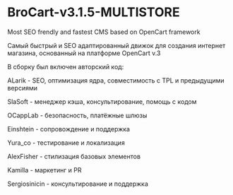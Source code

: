# BroCart-v3.1.5-MULTISTORE
Most SEO frendly and fastest CMS based on OpenCart framework

Самый быстрый и SEO адаптированный движок для создания интернет магазина, основанный на платформе OpenCart v.3

В сборку был включен авторский код:

ALarik - SEO, оптимизация ядра, совместимость с TPL и предыдущими версиями

SlaSoft - менеджер кэша, консультирование, помощь с кодом

OCappLab - безопасность, платёжные шлюзы

Einshtein - сопровождение и поддержка

Yura_co - тестирование и локализация

AlexFisher - стилизация базовых элементов

Kamilla - маркетинг и PR

Sergiosinicin - консультирование и поддержка
